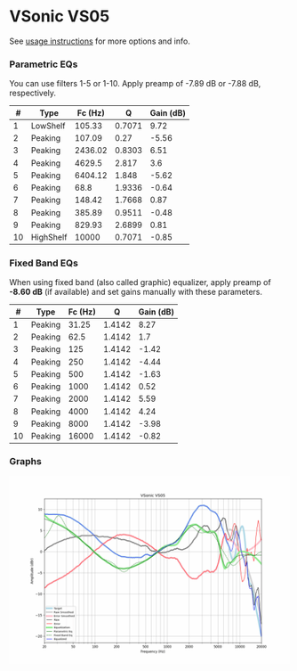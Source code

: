 # VSonic VS05
See [usage instructions](https://github.com/jaakkopasanen/AutoEq#usage) for more options and info.

### Parametric EQs
You can use filters 1-5 or 1-10. Apply preamp of -7.89 dB or -7.88 dB, respectively.

|   # | Type      |   Fc (Hz) |      Q |   Gain (dB) |
|-----|-----------|-----------|--------|-------------|
|   1 | LowShelf  |    105.33 | 0.7071 |        9.72 |
|   2 | Peaking   |    107.09 | 0.27   |       -5.56 |
|   3 | Peaking   |   2436.02 | 0.8303 |        6.51 |
|   4 | Peaking   |   4629.5  | 2.817  |        3.6  |
|   5 | Peaking   |   6404.12 | 1.848  |       -5.62 |
|   6 | Peaking   |     68.8  | 1.9336 |       -0.64 |
|   7 | Peaking   |    148.42 | 1.7668 |        0.87 |
|   8 | Peaking   |    385.89 | 0.9511 |       -0.48 |
|   9 | Peaking   |    829.93 | 2.6899 |        0.81 |
|  10 | HighShelf |  10000    | 0.7071 |       -0.85 |

### Fixed Band EQs
When using fixed band (also called graphic) equalizer, apply preamp of **-8.60 dB** (if available) and set gains manually with these parameters.

|   # | Type    |   Fc (Hz) |      Q |   Gain (dB) |
|-----|---------|-----------|--------|-------------|
|   1 | Peaking |     31.25 | 1.4142 |        8.27 |
|   2 | Peaking |     62.5  | 1.4142 |        1.7  |
|   3 | Peaking |    125    | 1.4142 |       -1.42 |
|   4 | Peaking |    250    | 1.4142 |       -4.44 |
|   5 | Peaking |    500    | 1.4142 |       -1.63 |
|   6 | Peaking |   1000    | 1.4142 |        0.52 |
|   7 | Peaking |   2000    | 1.4142 |        5.59 |
|   8 | Peaking |   4000    | 1.4142 |        4.24 |
|   9 | Peaking |   8000    | 1.4142 |       -3.98 |
|  10 | Peaking |  16000    | 1.4142 |       -0.82 |

### Graphs
![](./VSonic%20VS05.png)

